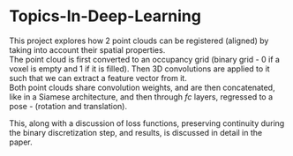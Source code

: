 # Topics-In-Deep-Learning  
This project explores how 2 point clouds can be registered (aligned) by taking into account their spatial properties.  
The point cloud is first converted to an occupancy grid (binary grid - 0 if a voxel is empty and 1 if it is filled). Then 3D convolutions are applied to it such that we can extract a feature vector from it.  
Both point clouds share convolution weights, and are then concatenated, like in a Siamese architecture, and then through _fc_ layers, regressed to a pose - (rotation and translation).  

This, along with a discussion of loss functions, preserving continuity during the binary discretization step, and results, is discussed in detail in the paper.
